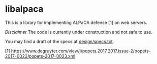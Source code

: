 # libalpaca

This is a library for implementing ALPaCA defense [1] on web servers.

*Disclaimer* The code is currently under construction and not safe to use.

You may find a draft of the specs at [design/specs.txt](https://github.com/camelids/libalpaca/blob/master/design/specs.txt).


[1] https://www.degruyter.com/view/j/popets.2017.2017.issue-2/popets-2017-0023/popets-2017-0023.xml
